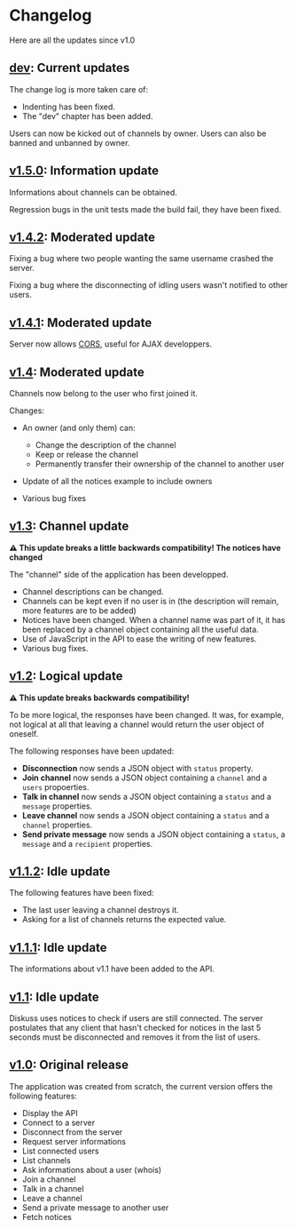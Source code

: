 # Changelog

Here are all the updates since v1.0

## [dev]: Current updates

The change log is more taken care of:

- Indenting has been fixed.
- The "dev" chapter has been added.

Users can now be kicked out of channels by owner.
Users can also be banned and unbanned by owner.

## [v1.5.0]: Information update

Informations about channels can be obtained.

Regression bugs in the unit tests made the build fail, they have been fixed.

## [v1.4.2]: Moderated update

Fixing a bug where two people wanting the same username crashed the server.

Fixing a bug where the disconnecting of idling users wasn't notified to other users.

## [v1.4.1]: Moderated update

Server now allows [CORS](https://en.wikipedia.org/wiki/Cross-origin_resource_sharing), useful for AJAX developpers.

## [v1.4]: Moderated update

Channels now belong to the user who first joined it.

Changes:

- An owner (and only them) can:

  - Change the description of the channel
  - Keep or release the channel
  - Permanently transfer their ownership of the channel to another user

- Update of all the notices example to include owners
- Various bug fixes

## [v1.3]: Channel update

**:warning: This update breaks a little backwards compatibility! The notices have changed**

The "channel" side of the application has been developped.

- Channel descriptions can be changed.
- Channels can be kept even if no user is in (the description will remain, more features are to be added)
- Notices have been changed. When a channel name was part of it, it has been replaced by a channel object containing all the useful data.
- Use of JavaScript in the API to ease the writing of new features.
- Various bug fixes.

## [v1.2]: Logical update

**:warning: This update breaks backwards compatibility!**

To be more logical, the responses have been changed. It was, for example, not logical at all that leaving a channel would return the user object of oneself.

The following responses have been updated:

- **Disconnection** now sends a JSON object with `status` property.
- **Join channel** now sends a JSON object containing a `channel` and a `users` propoerties.
- **Talk in channel** now sends a JSON object containing a `status` and a `message` properties.
- **Leave channel** now sends a JSON object containing a `status` and a `channel` properties.
- **Send private message** now sends a JSON object containing a `status`, a `message` and a `recipient` properties.

## [v1.1.2]: Idle update

The following features have been fixed:

- The last user leaving a channel destroys it.
- Asking for a list of channels returns the expected value.

## [v1.1.1]: Idle update

The informations about v1.1 have been added to the API.

## [v1.1]: Idle update

Diskuss uses notices to check if users are still connected. The server postulates that any client that hasn't checked for notices in the last 5 seconds must be disconnected and removes it from the list of users.

## [v1.0]: Original release

The application was created from scratch, the current version offers the following features:

- Display the API
- Connect to a server
- Disconnect from the server
- Request server informations
- List connected users
- List channels
- Ask informations about a user (whois)
- Join a channel
- Talk in a channel
- Leave a channel
- Send a private message to another user
- Fetch notices

[dev]: https://github.com/SteeveDroz/diskuss/compare/master...dev
[v1.0]: https://github.com/SteeveDroz/diskuss/compare/v0.1-alpha...v1.0
[v1.1]: https://github.com/SteeveDroz/diskuss/compare/v1.0...v1.1
[v1.1.1]: https://github.com/SteeveDroz/diskuss/compare/v1.1...v1.1.1
[v1.1.2]: https://github.com/SteeveDroz/diskuss/compare/v1.1.1...v1.1.2
[v1.2]: https://github.com/SteeveDroz/diskuss/compare/v1.1.2...v1.2
[v1.3]: https://github.com/SteeveDroz/diskuss/compare/v1.2...v1.3
[v1.4]: https://github.com/SteeveDroz/diskuss/compare/v1.3...v1.4
[v1.4.1]: https://github.com/SteeveDroz/diskuss/compare/v1.4...v1.4.1
[v1.4.2]: https://github.com/SteeveDroz/diskuss/compare/v1.4.1...v1.4.2
[v1.5.0]: https://github.com/SteeveDroz/diskuss/compare/v1.4.2...v1.5.0
